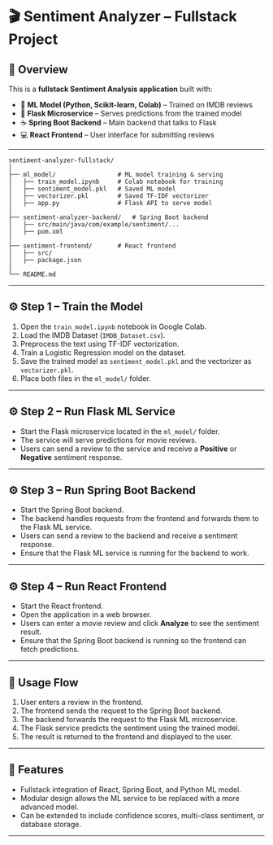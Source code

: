 # 🎬 Sentiment Analyzer – Fullstack Project  

## 📌 Overview  
This is a **fullstack Sentiment Analysis application** built with:  
- 🧠 **ML Model (Python, Scikit-learn, Colab)** – Trained on IMDB reviews  
- 🔗 **Flask Microservice** – Serves predictions from the trained model  
- ☕ **Spring Boot Backend** – Main backend that talks to Flask  
- 💻 **React Frontend** – User interface for submitting reviews  

---

```
sentiment-analyzer-fullstack/
│
├── ml_model/                 # ML model training & serving
│   ├── train_model.ipynb     # Colab notebook for training
│   ├── sentiment_model.pkl   # Saved ML model
│   ├── vectorizer.pkl        # Saved TF-IDF vectorizer
│   ├── app.py                # Flask API to serve model
│
├── sentiment-analyzer-backend/   # Spring Boot backend
│   ├── src/main/java/com/example/sentiment/...
│   ├── pom.xml
│
├── sentiment-frontend/       # React frontend
│   ├── src/
│   ├── package.json
│
└── README.md
```


---

## ⚙️ Step 1 – Train the Model  

1. Open the `train_model.ipynb` notebook in Google Colab.  
2. Load the IMDB Dataset (`IMDB_Dataset.csv`).  
3. Preprocess the text using TF-IDF vectorization.  
4. Train a Logistic Regression model on the dataset.  
5. Save the trained model as `sentiment_model.pkl` and the vectorizer as `vectorizer.pkl`.  
6. Place both files in the `ml_model/` folder.  

---

## ⚙️ Step 2 – Run Flask ML Service  

- Start the Flask microservice located in the `ml_model/` folder.  
- The service will serve predictions for movie reviews.  
- Users can send a review to the service and receive a **Positive** or **Negative** sentiment response.  

---

## ⚙️ Step 3 – Run Spring Boot Backend  

- Start the Spring Boot backend.  
- The backend handles requests from the frontend and forwards them to the Flask ML service.  
- Users can send a review to the backend and receive a sentiment response.  
- Ensure that the Flask ML service is running for the backend to work.  

---

## ⚙️ Step 4 – Run React Frontend  

- Start the React frontend.  
- Open the application in a web browser.  
- Users can enter a movie review and click **Analyze** to see the sentiment result.  
- Ensure that the Spring Boot backend is running so the frontend can fetch predictions.  

---

## 🚀 Usage Flow  

1. User enters a review in the frontend.  
2. The frontend sends the request to the Spring Boot backend.  
3. The backend forwards the request to the Flask ML microservice.  
4. The Flask service predicts the sentiment using the trained model.  
5. The result is returned to the frontend and displayed to the user.  

---

## 🌟 Features  

- Fullstack integration of React, Spring Boot, and Python ML model.  
- Modular design allows the ML service to be replaced with a more advanced model.  
- Can be extended to include confidence scores, multi-class sentiment, or database storage.  

---

 
